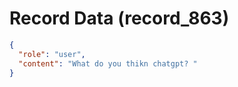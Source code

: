 # Record Data (record_863)

```json
{
  "role": "user",
  "content": "What do you thikn chatgpt? "
}
```
